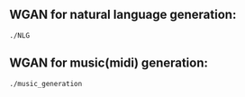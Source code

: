## WGAN for natural language generation:
```
./NLG
```

## WGAN for music(midi) generation:
```
./music_generation
```



